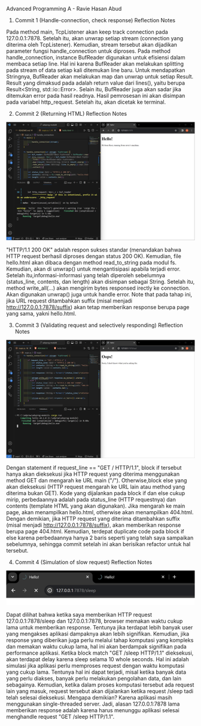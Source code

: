 Advanced Programming A - Ravie Hasan Abud

1. Commit 1 (Handle-connection, check response) Reflection Notes

Pada method main, TcpListener akan keep track connection pada 127.0.0.1:7878. Setelah itu, akan unwrap setiap stream (connection yang diterima oleh TcpListener). Kemudian, stream tersebut akan dijadikan parameter fungsi handle_connection untuk diproses. Pada method handle_connection, instance BufReader digunakan untuk efisiensi dalam membaca setiap line. Hal ini karena BufReader akan melakukan splitting pada stream of data setiap kali ditemukan line baru. Untuk mendapatkan Stringnya, BufReader akan melakukan map dan unwrap untuk setiap Result. Result yang dimaksud pada adalah return value dari lines(), yaitu berupa Result<String, std::io::Error>. Selain itu, BufReader juga akan sadar jika ditemukan error pada hasil readnya. Hasil pemrosesan ini akan disimpan pada variabel http_request. Setelah itu, akan dicetak ke terminal.

2. Commit 2 (Returning HTML) Reflection Notes

![Commit 2 screen capture](/assets/images/commit2.png)

"HTTP/1.1 200 OK" adalah respon sukses standar (menandakan bahwa HTTP request berhasil diproses dengan status 200 OK). Kemudian, file hello.html akan dibaca dengan method read_to_string pada modul fs. Kemudian, akan di unwrap() untuk mengantisipasi apabila terjadi error. Setelah itu,informasi-informasi yang telah diperoleh sebelumnya (status_line, contents, dan length) akan disimpan sebagai String. Setelah itu, method write_all(...) akan mengirim bytes responsed irectly ke connection. Akan digunakan unwrap() juga untuk handle error. Note that pada tahap ini, jika URL request ditambahkan suffix (misal menjadi http://127.0.0.1:7878/suffix) akan tetap memberikan response berupa page yang sama, yakni hello.html.

3. Commit 3 (Validating request and selectively responding) Reflection Notes

![Commit 3 screen capture](/assets/images/commit3.png)

Dengan statement if request_line == "GET / HTTP/1.1", block if tersebut hanya akan dieksekusi jika HTTP request yang diterima menggunakan method GET dan mengarah ke URL main ("/"). Otherwise,block else yang akan dieksekusi (HTTP request mengarah ke URL lain atau method yang diterima bukan GET). Kode yang dijalankan pada block if dan else cukup mirip, perbedaannya adalah pada status_line (HTTP requestnya) dan contents (template HTML yang akan digunakan). Jika mengarah ke main page, akan menampilkan hello.html, otherwise akan menampilkan 404.html. Dengan demikian,
jika HTTP request yang diterima ditambahkan suffix (misal menjadi http://127.0.0.1:7878/suffix), akan memberikan response berupa page 404.html. Kemudian, terdepat duplicate code pada block if else karena perbedaannya hanya 2 baris seperti yang telah saya sampaikan sebelumnya, sehingga commit setelah ini akan berisikan refactor untuk hal tersebut.

4. Commit 4 (Simulation of slow request) Reflection Notes

![Commit 4 screen capture](/assets/images/commit4.png)

Dapat dilihat bahwa ketika saya memberikan HTTP request 127.0.0.1:7878/sleep dan 127.0.0.1:7878, browser memakan waktu cukup lama untuk memberikan response. Tentunya jika terdapat lebih banyak user yang mengakses aplikasi dampaknya akan lebih signifikan. Kemudian, jika response yang diberikan juga perlu melalui tahap komputasi yang kompleks dan memakan waktu cukup lama, hal ini akan berdampak signifikan pada performance aplikasi. Ketika block match "GET /sleep HTTP/1.1" dieksekusi, akan terdapat delay karena sleep selama 10 whole seconds. Hal ini adalah simulasi jika aplikasi perlu memproses request dengan waktu komputasi yang cukup lama. Tentunya hal ini dapat terjadi, misal ketika banyak data yang perlu diakses, banyak perlu melakukan pengolahan data, dan lain sebagainya. Kemudian, ketika dalam proses komputasi tersebut ada request lain yang masuk, request tersebut akan dijalankan ketika request /sleep tadi telah selesai dieksekusi. Mengapa demikian? Karena aplikasi masih menggunakan single-threaded server. Jadi, alasan 127.0.0.1:7878 lama memberikan response adalah karena harus menunggu aplikasi selesai menghandle request "GET /sleep HTTP/1.1".